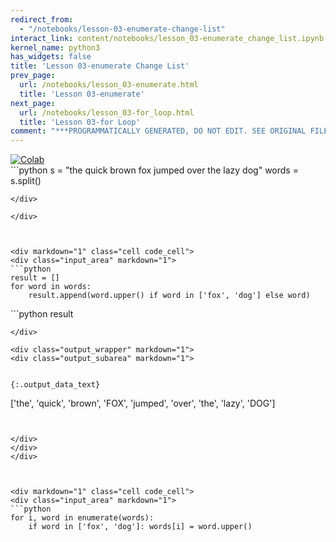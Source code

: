 ```yaml
---
redirect_from:
  - "/notebooks/lesson-03-enumerate-change-list"
interact_link: content/notebooks/lesson_03-enumerate_change_list.ipynb
kernel_name: python3
has_widgets: false
title: 'Lesson 03-enumerate Change List'
prev_page:
  url: /notebooks/lesson_03-enumerate.html
  title: 'Lesson 03-enumerate'
next_page:
  url: /notebooks/lesson_03-for_loop.html
  title: 'Lesson 03-for Loop'
comment: "***PROGRAMMATICALLY GENERATED, DO NOT EDIT. SEE ORIGINAL FILES IN /content***"
---
```

<a href="https://colab.research.google.com/github/aviadr1/learn-python/blob/master/live%20class%20demonstrations/lesson%2003%20-%20enumerate%20change%20list.ipynb" target="_blank">
<img src="https://colab.research.google.com/assets/colab-badge.svg" 
     title="Open this file in Google Colab" alt="Colab"/>
</a>




<div markdown="1" class="cell code_cell">
<div class="input_area" markdown="1">
```python
s = "the quick brown fox jumped over the lazy dog"
words = s.split()

```
</div>

</div>



<div markdown="1" class="cell code_cell">
<div class="input_area" markdown="1">
```python
result = []
for word in words:
    result.append(word.upper() if word in ['fox', 'dog'] else word)

```
</div>

</div>



<div markdown="1" class="cell code_cell">
<div class="input_area" markdown="1">
```python
result

```
</div>

<div class="output_wrapper" markdown="1">
<div class="output_subarea" markdown="1">


{:.output_data_text}
```
['the', 'quick', 'brown', 'FOX', 'jumped', 'over', 'the', 'lazy', 'DOG']
```


</div>
</div>
</div>



<div markdown="1" class="cell code_cell">
<div class="input_area" markdown="1">
```python
for i, word in enumerate(words):
    if word in ['fox', 'dog']: words[i] = word.upper()

```
</div>

</div>

